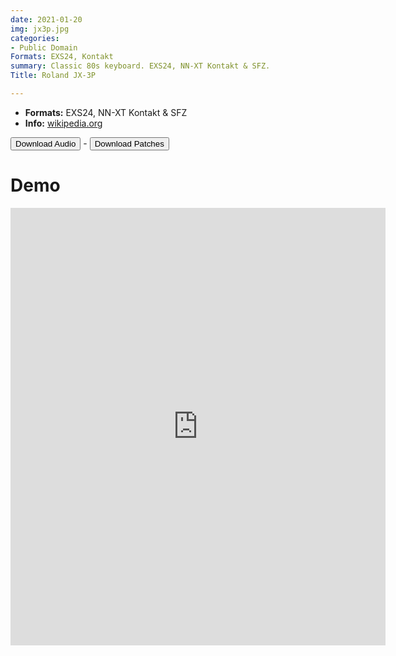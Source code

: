 ```yaml
---
date: 2021-01-20
img: jx3p.jpg
categories:
- Public Domain
Formats: EXS24, Kontakt
summary: Classic 80s keyboard. EXS24, NN-XT Kontakt & SFZ.
Title: Roland JX-3P

---
```

- **Formats:** EXS24, NN-XT Kontakt & SFZ
-    **Info:** [wikipedia.org](https://en.wikipedia.org/wiki/Roland_JX-3P)


<div class="buttons"> <a href="https://www.dropbox.com/sh/m9vbpgr5i1lb1mc/AACKJ5786PVVJ0DdnQwbJQO7a?dl=0"> <button>Download Audio</button></a> - <a href="https://github.com/publicsamples/Roland-JX-3P"> <button>Download Patches</button></a></div>

# Demo

<iframe width="600" height="700" src="https://www.modularsamples.com/Demos/demos/jx3p.html" frameborder="0" allow="accelerometer; autoplay; clipboard-write; encrypted-media; gyroscope; picture-in-picture" allowfullscreen></iframe>